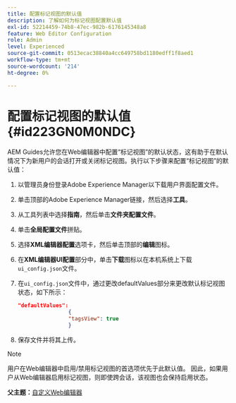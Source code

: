 ```yaml
---
title: 配置标记视图的默认值
description: 了解如何为标记视图配置默认值
exl-id: 52214459-74b8-47ec-982b-6176145348a8
feature: Web Editor Configuration
role: Admin
level: Experienced
source-git-commit: 0513ecac38840a4cc649758bd1180edff1f8aed1
workflow-type: tm+mt
source-wordcount: '214'
ht-degree: 0%

---
```


# 配置标记视图的默认值 {#id223GN0M0NDC}

AEM Guides允许您在Web编辑器中配置“标记视图”的默认状态，这有助于在默认情况下为新用户的会话打开或关闭标记视图。执行以下步骤来配置“标记视图”的默认值：

1. 以管理员身份登录Adobe Experience Manager以下载用户界面配置文件。
1. 单击顶部的Adobe Experience Manager链接，然后选择&#x200B;**工具**。
1. 从工具列表中选择&#x200B;**指南**，然后单击&#x200B;**文件夹配置文件**。
1. 单击&#x200B;**全局配置文件**&#x200B;拼贴。
1. 选择&#x200B;**XML编辑器配置**&#x200B;选项卡，然后单击顶部的&#x200B;**编辑**&#x200B;图标。
1. 在&#x200B;**XML编辑器UI配置**&#x200B;部分中，单击&#x200B;**下载**&#x200B;图标以在本机系统上下载`ui_config.json`文件。
1. 在`ui_config.json`文件中，通过更改defaultValues部分来更改默认标记视图状态，如下所示：

   ```json
   "defaultValues":
                   {
                   "tagsView": true
                   }
   ```

1. 保存文件并将其上传。

>[!NOTE]
>
> 用户在Web编辑器中启用/禁用标记视图的首选项优先于此默认值。 因此，如果用户从Web编辑器启用标记视图，则即使跨会话，该视图也会保持启用状态。

**父主题：**&#x200B;[&#x200B;自定义Web编辑器](conf-web-editor.md)
